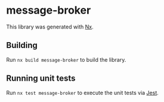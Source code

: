 # message-broker

This library was generated with [Nx](https://nx.dev).

## Building

Run `nx build message-broker` to build the library.

## Running unit tests

Run `nx test message-broker` to execute the unit tests via [Jest](https://jestjs.io).

